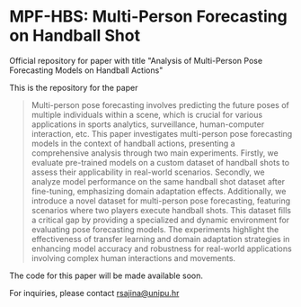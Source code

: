 # MPF-HBS: Multi-Person Forecasting on Handball Shot
Official repository for paper with title "Analysis of Multi-Person Pose Forecasting Models on Handball Actions"

This is the repository for the paper

> Multi-person pose forecasting involves predicting the future poses of multiple individuals within a scene, which is crucial for various applications in sports analytics, surveillance, human-computer interaction, etc. This paper investigates multi-person pose forecasting models in the context of handball actions, presenting a comprehensive analysis through two main experiments. Firstly, we evaluate pre-trained models on a custom dataset of handball shots to assess their applicability in real-world scenarios. Secondly, we analyze model performance on the same handball shot dataset after fine-tuning, emphasizing domain adaptation effects. Additionally, we introduce a novel dataset for multi-person pose forecasting, featuring scenarios where two players execute handball shots. This dataset fills a critical gap by providing a specialized and dynamic environment for evaluating pose forecasting models. The experiments highlight the effectiveness of transfer learning and domain adaptation strategies in enhancing model accuracy and robustness for real-world applications involving complex human interactions and movements.

The code for this paper will be made available soon.

For inquiries, please contact rsajina@unipu.hr
